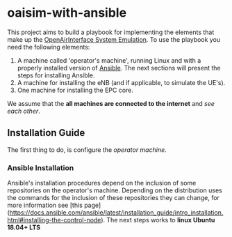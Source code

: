 # oaisim-with-ansible
This project aims to build a playbook for implementing the elements that make up the [OpenAirInterface System Emulation](https://gitlab.eurecom.fr/oai/openairinterface5g/wikis/OpenAirLTEEmulation). To use the playbook you need the following elements:

1. A machine called 'operator's machine', running Linux and with a properly installed version of [Ansible](https://docs.ansible.com/). The next sections will present the steps for installing Ansible.
2. A machine for installing the eNB (and if applicable, to simulate the UE's).
3. One machine for installing the EPC core.

We assume that the <b>all machines are connected to the internet</b> and <i>see each other</i>.
## Installation Guide
The first thing to do, is configure the <i>operator machine</i>.

### Ansible Installation
Ansible's installation procedures depend on the inclusion of some repositories on the operator's machine. Depending on the distribution uses the commands for the inclusion of these repositories they can change, for more information see [this page] (https://docs.ansible.com/ansible/latest/installation_guide/intro_installation.html#installing-the-control-node). The next steps works to <b>linux Ubuntu 18.04+ LTS</b>
